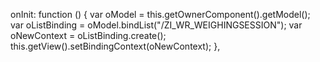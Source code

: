 onInit: function () {
var oModel = this.getOwnerComponent().getModel();
var oListBinding = oModel.bindList("/ZI_WR_WEIGHINGSESSION");
var oNewContext = oListBinding.create();
this.getView().setBindingContext(oNewContext);
},
